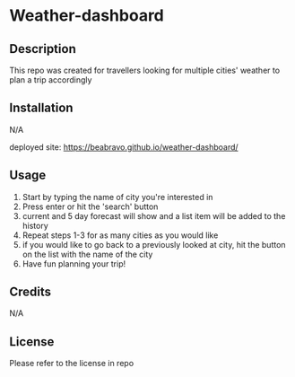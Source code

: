 # Weather-dashboard

## Description

This repo was created for travellers looking for multiple cities' weather to plan a trip accordingly

## Installation

N/A

deployed site: https://beabravo.github.io/weather-dashboard/

## Usage

1. Start by typing the name of city you're interested in
2. Press enter or hit the 'search' button
3. current and 5 day forecast will show and a list item will be added to the history
4. Repeat steps 1-3 for as many cities as you would like
5. if you would like to go back to a previously looked at city, hit the button on the list with the name of the city
6. Have fun planning your trip!

<!-- ![screen grab](./assests/) -->

## Credits

N/A

## License

Please refer to the license in repo
